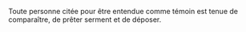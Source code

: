 Toute personne citée pour être entendue comme témoin est tenue de comparaître, de prêter serment et de déposer.